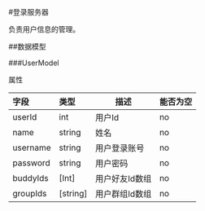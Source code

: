#登录服务器

负责用户信息的管理。

##数据模型

###UserModel

属性

| 字段       | 类型       | 描述       | 能否为空 |
| :------- | :------- | -------- | ---- |
| userId   | int      | 用户Id     | no   |
| name     | string   | 姓名       | no   |
| username | string   | 用户登录账号   | no   |
| password | string   | 用户密码     | no   |
| buddyIds | [Int]    | 用户好友Id数组 | no   |
| groupIds | [string] | 用户群组Id数组 | no   |

